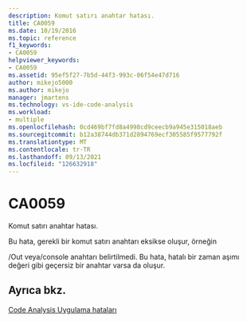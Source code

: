 ```yaml
---
description: Komut satırı anahtar hatası.
title: CA0059
ms.date: 10/19/2016
ms.topic: reference
f1_keywords:
- CA0059
helpviewer_keywords:
- CA0059
ms.assetid: 95ef5f27-7b5d-44f3-993c-06f54e47d716
author: mikejo5000
ms.author: mikejo
manager: jmartens
ms.technology: vs-ide-code-analysis
ms.workload:
- multiple
ms.openlocfilehash: 0cd469bf7fd8a4998cd9ceecb9a945e315018aeb
ms.sourcegitcommit: b12a38744db371d2894769ecf305585f9577792f
ms.translationtype: MT
ms.contentlocale: tr-TR
ms.lasthandoff: 09/13/2021
ms.locfileid: "126632918"
---
```

# <a name="ca0059"></a>CA0059
Komut satırı anahtar hatası.

Bu hata, gerekli bir komut satırı anahtarı eksikse oluşur, örneğin

/Out veya/console anahtarı belirtilmedi. Bu hata, hatalı bir zaman aşımı değeri gibi geçersiz bir anahtar varsa da oluşur.

## <a name="see-also"></a>Ayrıca bkz.
[Code Analysis Uygulama hataları](../code-quality/code-analysis-application-errors.md)
